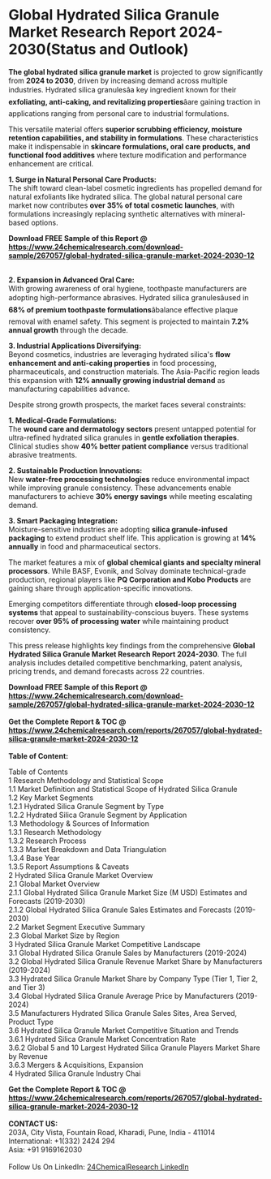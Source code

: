 <h1>Global Hydrated Silica Granule Market Research Report 2024-2030(Status and Outlook)</h1><p><strong>The global hydrated silica granule market</strong> is projected to grow significantly from <strong>2024 to 2030</strong>, driven by increasing demand across multiple industries. Hydrated silica granulesâa key ingredient known for their <strong>exfoliating, anti-caking, and revitalizing properties</strong>âare gaining traction in applications ranging from personal care to industrial formulations.</p><p>This versatile material offers <strong>superior scrubbing efficiency, moisture retention capabilities, and stability in formulations</strong>. These characteristics make it indispensable in <strong>skincare formulations, oral care products, and functional food additives</strong> where texture modification and performance enhancement are critical.</p><p><strong>1. Surge in Natural Personal Care Products:</strong><br>
The shift toward clean-label cosmetic ingredients has propelled demand for natural exfoliants like hydrated silica. The global natural personal care market now contributes <strong>over 35% of total cosmetic launches</strong>, with formulations increasingly replacing synthetic alternatives with mineral-based options.</p><div><b>Download FREE Sample of this Report @ 
            <a href="https://www.24chemicalresearch.com/download-sample/267057/global-hydrated-silica-granule-market-2024-2030-12">
            https://www.24chemicalresearch.com/download-sample/267057/global-hydrated-silica-granule-market-2024-2030-12</a></b></div><br><p><strong>2. Expansion in Advanced Oral Care:</strong><br>
With growing awareness of oral hygiene, toothpaste manufacturers are adopting high-performance abrasives. Hydrated silica granulesâused in <strong>68% of premium toothpaste formulations</strong>âbalance effective plaque removal with enamel safety. This segment is projected to maintain <strong>7.2% annual growth</strong> through the decade.</p><p><strong>3. Industrial Applications Diversifying:</strong><br>
Beyond cosmetics, industries are leveraging hydrated silica's <strong>flow enhancement and anti-caking properties</strong> in food processing, pharmaceuticals, and construction materials. The Asia-Pacific region leads this expansion with <strong>12% annually growing industrial demand</strong> as manufacturing capabilities advance.</p><p>Despite strong growth prospects, the market faces several constraints:</p><p><strong>1. Medical-Grade Formulations:</strong><br>
The <strong>wound care and dermatology sectors</strong> present untapped potential for ultra-refined hydrated silica granules in <strong>gentle exfoliation therapies</strong>. Clinical studies show <strong>40% better patient compliance</strong> versus traditional abrasive treatments.</p><p><strong>2. Sustainable Production Innovations:</strong><br>
New <strong>water-free processing technologies</strong> reduce environmental impact while improving granule consistency. These advancements enable manufacturers to achieve <strong>30% energy savings</strong> while meeting escalating demand.</p><p><strong>3. Smart Packaging Integration:</strong><br>
Moisture-sensitive industries are adopting <strong>silica granule-infused packaging</strong> to extend product shelf life. This application is growing at <strong>14% annually</strong> in food and pharmaceutical sectors.</p><p>The market features a mix of <strong>global chemical giants and specialty mineral processors</strong>. While BASF, Evonik, and Solvay dominate technical-grade production, regional players like <strong>PQ Corporation and Kobo Products</strong> are gaining share through application-specific innovations.</p><p>Emerging competitors differentiate through <strong>closed-loop processing systems</strong> that appeal to sustainability-conscious buyers. These systems recover <strong>over 95% of processing water</strong> while maintaining product consistency.</p><p>This press release highlights key findings from the comprehensive <strong>Global Hydrated Silica Granule Market Research Report 2024-2030</strong>. The full analysis includes detailed competitive benchmarking, patent analysis, pricing trends, and demand forecasts across 22 countries.</p><div><b>Download FREE Sample of this Report @ 
            <a href="https://www.24chemicalresearch.com/download-sample/267057/global-hydrated-silica-granule-market-2024-2030-12">
            https://www.24chemicalresearch.com/download-sample/267057/global-hydrated-silica-granule-market-2024-2030-12</a></b></div><br><div><b>Get the Complete Report & TOC @ 
            <a href="https://www.24chemicalresearch.com/reports/267057/global-hydrated-silica-granule-market-2024-2030-12">
            https://www.24chemicalresearch.com/reports/267057/global-hydrated-silica-granule-market-2024-2030-12</a></b></div><br>
            <b>Table of Content:</b><p>Table of Contents<br />
1 Research Methodology and Statistical Scope<br />
1.1 Market Definition and Statistical Scope of Hydrated Silica Granule<br />
1.2 Key Market Segments<br />
1.2.1 Hydrated Silica Granule Segment by Type<br />
1.2.2 Hydrated Silica Granule Segment by Application<br />
1.3 Methodology & Sources of Information<br />
1.3.1 Research Methodology<br />
1.3.2 Research Process<br />
1.3.3 Market Breakdown and Data Triangulation<br />
1.3.4 Base Year<br />
1.3.5 Report Assumptions & Caveats<br />
2 Hydrated Silica Granule Market Overview<br />
2.1 Global Market Overview<br />
2.1.1 Global Hydrated Silica Granule Market Size (M USD) Estimates and Forecasts (2019-2030)<br />
2.1.2 Global Hydrated Silica Granule Sales Estimates and Forecasts (2019-2030)<br />
2.2 Market Segment Executive Summary<br />
2.3 Global Market Size by Region<br />
3 Hydrated Silica Granule Market Competitive Landscape<br />
3.1 Global Hydrated Silica Granule Sales by Manufacturers (2019-2024)<br />
3.2 Global Hydrated Silica Granule Revenue Market Share by Manufacturers (2019-2024)<br />
3.3 Hydrated Silica Granule Market Share by Company Type (Tier 1, Tier 2, and Tier 3)<br />
3.4 Global Hydrated Silica Granule Average Price by Manufacturers (2019-2024)<br />
3.5 Manufacturers Hydrated Silica Granule Sales Sites, Area Served, Product Type<br />
3.6 Hydrated Silica Granule Market Competitive Situation and Trends<br />
3.6.1 Hydrated Silica Granule Market Concentration Rate<br />
3.6.2 Global 5 and 10 Largest Hydrated Silica Granule Players Market Share by Revenue<br />
3.6.3 Mergers & Acquisitions, Expansion<br />
4 Hydrated Silica Granule Industry Chai</p><div><b>Get the Complete Report & TOC @ 
            <a href="https://www.24chemicalresearch.com/reports/267057/global-hydrated-silica-granule-market-2024-2030-12">
            https://www.24chemicalresearch.com/reports/267057/global-hydrated-silica-granule-market-2024-2030-12</a></b></div><br><b>CONTACT US:</b><br>
            203A, City Vista, Fountain Road, Kharadi, Pune, India - 411014<br>
            International: +1(332) 2424 294<br>
            Asia: +91 9169162030 <br><br>
            Follow Us On LinkedIn: <a href="https://www.linkedin.com/company/24chemicalresearch/">24ChemicalResearch LinkedIn</a>